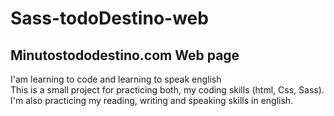# Sass-todoDestino-web
## Minutostododestino.com Web page


I'am learning to code and learning to speak english  
This is a small project for practicing both, my coding skills (html, Css, Sass).  
I'm also practicing my reading, writing and speaking skills in english.
